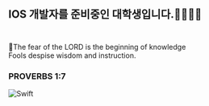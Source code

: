 ## IOS 개발자를 준비중인 대학생입니다.🧑🏻‍💻👋 <br><br>


🙏The fear of the LORD is the beginning of knowledge <br>
Fools despise wisdom and instruction.<br>

### PROVERBS 1:7

<img alt="Swift" src ="https://img.shields.io/badge/Swift-red.svg?&style=for-the-badge&logo=swift&logoColor=orange"/>
                                                      

